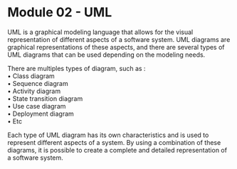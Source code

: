 # Module 02 - UML

UML is a graphical modeling language that allows for the visual representation of different aspects of a software system. UML diagrams are graphical representations of these aspects, and there are several types of UML diagrams that can be used depending on the modeling needs.

There are multiples types of diagram, such as :\
• Class diagram\
• Sequence diagram\
• Activity diagram\
• State transition diagram\
• Use case diagram\
• Deployment diagram\
• Etc

Each type of UML diagram has its own characteristics and is used to represent different aspects of a system. By using a combination of these diagrams, it is possible to create a complete and detailed representation of a software system.
